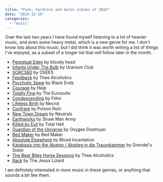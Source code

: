```yaml
---
title: "Punk, hardcore and metal albums of 2024"
date: "2024-12-18"
categories: 
  - "music"
---
```

Over the last two years I have found myself listening to a lot of heavier music, and even some heavy metal, which is a new genre for me. I don't know lots about this music, but I did think it was worth writing a list of things I've enjoyed, as a subset of a longer list that will follow later in the month.

* [Perpetual Eden](https://bloodyhead.bandcamp.com/album/perpetual-eden) by bloody head
* [Infants Under The Bulb](https://staticshockrecords.bandcamp.com/album/infants-under-the-bulb) by Uranium Club
* [SORCS80](https://ohsees.bandcamp.com/album/sorcs-80) by OSEES
* [Feedback](https://thee-alcoholics.bandcamp.com/album/feedback) by Thee Alcoholics
* [Psychotic Spew](https://blackends.bandcamp.com/album/psychotic-spew-2) by Black Ends
* [Courage](https://helpifuckingneedit.bandcamp.com/album/courage) by Help 
* [Totally Fine](https://theeurosuite.bandcamp.com/album/totally-fine) by The Eurosuite
* [Condescending](https://hypaethralrecords.bandcamp.com/album/condescending) by Föhn
* [Lifeless Birth](https://tankcrimes.bandcamp.com/album/lifeless-birth) by Necrot
* [Confrere](https://poisonruin.bandcamp.com/album/confrere) by Poison Ruïn
* [New Town Dream](https://neutrals.bandcamp.com/album/new-town-dream) by Neutrals
* [Earthworks](https://d4mtlabsinc.bandcamp.com/album/earthworks) by Straw Man Army
* [Killed by Evil](https://totalpunkrecords.bandcamp.com/album/killed-by-evil-2) by Total Hell
* [Guardian of the Universe](https://oxygen-destroyer.bandcamp.com/album/guardian-of-the-universe) by Oxygen Destroyer
* [Bed Maker](https://bedmakerdc.bandcamp.com/album/s-t) by Bed Maker
* [Absolute Elsewhere](https://bloodincantation.bandcamp.com/album/absolute-elsewhere) by Blood Incantation
* [Katabasis into the Abaton / Abstieg in die Traumkammer](https://grendelssyster.bandcamp.com/album/katabasis-into-the-abaton-abstieg-in-die-traumkammer) by Grendel's Sister
* [The Bear Bites Horse Sessions](https://thee-alcoholics.bandcamp.com/album/bear-bites-horse-sessions) by Thee Alcoholics
* [Rack](https://thejesuslizard.bandcamp.com/album/rack) by The Jesus Lizard

I am definitely interested in more music in these genres, or anything that sounds a bit like them.